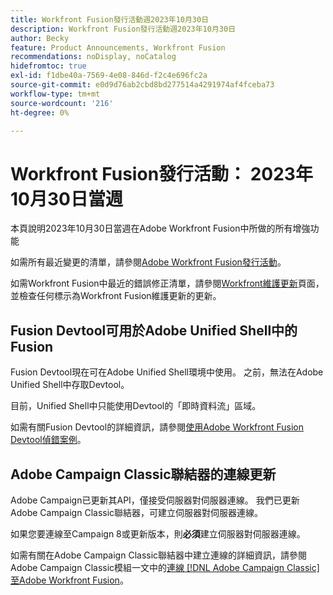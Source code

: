 ```yaml
---
title: Workfront Fusion發行活動週2023年10月30日
description: Workfront Fusion發行活動週2023年10月30日
author: Becky
feature: Product Announcements, Workfront Fusion
recommendations: noDisplay, noCatalog
hidefromtoc: true
exl-id: f1dbe40a-7569-4e08-846d-f2c4e696fc2a
source-git-commit: e0d9d76ab2cbd8bd277514a4291974af4fceba73
workflow-type: tm+mt
source-wordcount: '216'
ht-degree: 0%

---
```


# Workfront Fusion發行活動： 2023年10月30日當週

本頁說明2023年10月30日當週在Adobe Workfront Fusion中所做的所有增強功能

如需所有最近變更的清單，請參閱[Adobe Workfront Fusion發行活動](/help/workfront-fusion/fusion-product-releases/fusion-release-activity.md)。

如需Workfront Fusion中最近的錯誤修正清單，請參閱[Workfront維護更新](https://experienceleague.adobe.com/docs/workfront-known-issues/releases/current-updates.html)頁面，並檢查任何標示為Workfront Fusion維護更新的更新。

## Fusion Devtool可用於Adobe Unified Shell中的Fusion

Fusion Devtool現在可在Adobe Unified Shell環境中使用。 之前，無法在Adobe Unified Shell中存取Devtool。

目前，Unified Shell中只能使用Devtool的「即時資料流」區域。

如需有關Fusion Devtool的詳細資訊，請參閱[使用Adobe Workfront Fusion Devtool偵錯案例](/help/workfront-fusion/manage-scenarios/debug-a-scenario.md)。

## Adobe Campaign Classic聯結器的連線更新

Adobe Campaign已更新其API，僅接受伺服器對伺服器連線。 我們已更新Adobe Campaign Classic聯結器，可建立伺服器對伺服器連線。

如果您要連線至Campaign 8或更新版本，則&#x200B;**必須**&#x200B;建立伺服器對伺服器連線。

如需有關在Adobe Campaign Classic聯結器中建立連線的詳細資訊，請參閱Adobe Campaign Classic模組一文中的[連線 [!DNL Adobe Campaign Classic] 至Adobe Workfront Fusion](/help/workfront-fusion/references/apps-and-modules/adobe-connectors/adobe-campaign-classic-connector.md#connect-adobe-campaign-to-adobe-workfront-fusion)。
